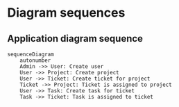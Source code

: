 # Diagram sequences

## Application diagram sequence

```mermaid
sequenceDiagram
    autonumber
    Admin ->> User: Create user
    User ->> Project: Create project
    User ->> Ticket: Create ticket for project
    Ticket ->> Project: Ticket is assigned to project
    User ->> Task: Create task for ticket
    Task ->> Ticket: Task is assigned to ticket
```
